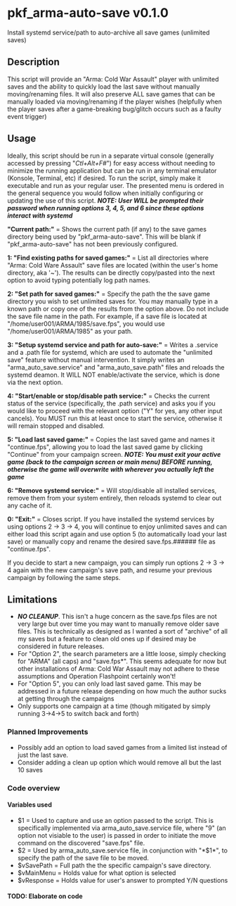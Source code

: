 # **pkf_arma-auto-save** v0.1.0
Install systemd service/path to auto-archive all save games (unlimited saves)

## Description
This script will provide an "Arma: Cold War Assault" player with unlimited saves and the ability to quickly load the last save without manually moving/renaming files.  It will also preserve ALL save games that can be manually loaded via moving/renaming if the player wishes (helpfully when the player saves after a game-breaking bug/glitch occurs such as a faulty event trigger)

## Usage
Ideally, this script should be run in a separate virtual console (generally accessed by pressing "*Ctl+Alt+F#*") for easy access without needing to minimize the running application but can be run in any terminal emulator (Konsole, Terminal, etc) if desired.
To run the script, simply make it executable and run as your regular user.  The presented menu is ordered in the general sequence you would follow when initially configuring or updating the use of this script.  ***NOTE: User WILL be prompted their password when running options 3, 4, 5, and 6 since these options interact with systemd***

**"Current path:"** = Shows the current path (if any) to the save games directory being used by "pkf_arma-auto-save".  This will be blank if "pkf_arma-auto-save" has not been previously configured.

**1: "Find existing paths for saved games:"** = List all directories where "Arma: Cold Ware Assault" save files are located (within the user's home directory, aka '~').  The results can be directly copy/pasted into the next option to avoid typing potentially log path names.

**2: "Set path for saved games:"** = Specify the path the the save game directory you wish to set unlimited saves for.  You may manually type in a known path or copy one of the results from the option above.  Do not include the save file name in the path.  For example, if a save file is located at "/home/user001/ARMA/1985/save.fps", you would use "/home/user001/ARMA/1985" as your path.

**3: "Setup systemd service and path for auto-save:"** = Writes a .service and a .path file for systemd, which are used to automate the "unlimited save" feature without manual intervention.  It simply writes an "arma_auto_save.service" and "arma_auto_save.path" files and reloads the systemd deamon.  It WILL NOT enable/activate the service, which is done via the next option.

**4: "Start/enable or stop/disable path service:"** = Checks the current status of the service (specifically, the .path service) and asks you if you would like to proceed with the relevant option ("Y" for yes, any other input cancels).  You MUST run this at least once to start the service, otherwise it will remain stopped and disabled.

**5: "Load last saved game:"** = Copies the last saved game and names it "continue.fps", allowing you to load the last saved game by clicking "Continue" from your campaign screen.  ***NOTE: You must exit your active game (back to the campaign screen or main menu) BEFORE running, otherwise the game will overwrite with wherever you actually left the game***

**6: "Remove systemd service:"** = Will stop/disable all installed services, remove them from your system entirely, then reloads systemd to clear out any cache of it.

**0: "Exit:"** = Closes script.  If you have installed the systemd services by using options 2 -> 3 -> 4, you will continue to enjoy unlimited saves and can either load this script again and use option 5 (to automatically load your last save) or manually copy and rename the desired save.fps.###### file as "continue.fps".

If you decide to start a new campaign, you can simply run options 2 -> 3 -> 4 again with the new campaign's save path, and resume your previous campaign by following the same steps.  

## Limitations
- ***NO CLEANUP***.  This isn't a huge concern as the save.fps files are not very large but over time you may want to manually remove older save files.  This is technically as designed as I wanted a sort of "archive" of all my saves but a feature to clean old ones up if desired may be considered in future releases.
- For "Option 2", the search parameters are a little loose, simply checking for "ARMA" (all caps) and "save.fps*".  This seems adequate for now but other installations of Arma: Cold War Assault may not adhere to these assumptions and Operation Flashpoint certainly won't!
- For "Option 5", you can only load last saved game.  This may be addressed in a future release depending on how much the author sucks at getting through the campaigns
- Only supports one campaign at a time (though mitigated by simply running 3->4->5 to switch back and forth)

### Planned Improvements
- Possibly add an option to load saved games from a limited list instead of just the last save.
- Consider adding a clean up option which would remove all but the last 10 saves

### **Code overview**

#### Variables used
- $1 = Used to capture and use an option passed to the script.  This is specifically implemented via arma_auto_save.service file, where "9" (an option not visiable to the user) is passed in order to initiate the move command on the discovered "save.fps" file.
- $2 = Used by arma_auto_save.service file, in conjunction with "*$1*", to specify the path of the save file to be moved.
- $vSavePath = Full path the the specific campaign's save directory.
- $vMainMenu = Holds value for what option is selected
- $vResponse = Holds value for user's answer to prompted Y/N questions  

#### TODO: Elaborate on code
